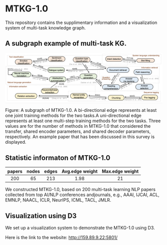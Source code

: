 # MTKG-1.0

This repository contains the supplimentary information and a visualization system of multi-task knowledge graph.

## A subgraph example of multi-task KG.

<img src="mtkg.png" width="800" align=center> 

Figure: A subgraph of MTKG-1.0. A bi-directional edge represents at least one joint training methods for the two tasks.A uni-directional edge represents at least one multi-step training methods for the two tasks. Three values are for the number of methods in MTKG-1.0 that considered the transfer, shared encoder parameters, and shared decoder parameters, respectively. An example paper that has been discussed in this survey is displayed.


## Statistic informaton of MTKG-1.0

| papers | nodes | edges | Avg.edge weight | Max.edge weight
| :---:  | :---: | :----: | :----: | :----: |
| 200 | 65 | 213 | 1.98 | 21 |

We constructed MTKG-1.0, based on 200 multi-task learning NLP papers collected from top AI/NLP conferences andjournals, e.g., AAAI, IJCAI, ACL, EMNLP, NAACL, ICLR, NeurIPS, ICML, TACL, JMLR. 


## Visualization using D3

We set up a visualization system to demonstrate the MTKG-1.0 using D3. 

Here is the link to the website: http://159.89.9.22:5801/
